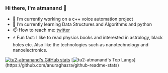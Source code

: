 ### Hi there, I'm atmanand 👋
- 🔭 I’m currently working on a c++ voice automation project 
- 🌱 I’m currently learning Data Structures and Algorithms and python
- 📫 How to reach me: [twitter](https://twitter.com/AtmanandGauns)
- ⚡ Fun fact: I like to read physics books and interested in astrology, black holes etc. Also like the technologies such as nanotechnology and nanoelectronics.

[![tu2-atmanand's GitHub stats](https://github-readme-stats.vercel.app/api?username=tu2-atmanand&show_icons=true&theme=tokyonight&layout=compact)](https://github.com/anuraghazra/github-readme-stats)
[![tu2-atmanand's Top Langs](https://github-readme-stats.vercel.app/api/top-langs/?username=tu2-atmanand&layout=compact&hide=issues&show_icons=true&theme=dark&count_private=true")](https://github.com/anuraghazra/github-readme-stats)
<!-- [![tu2-atmanands's wakatime stats](https://github-readme-stats.vercel.app/api/wakatime?username=tu2-atmanand&layout=compact)](https://github.com/anuraghazra/github-readme-stats) -->


<!-- [![Top Langs](https://github-readme-stats.vercel.app/api/top-langs/?username=anuraghazra&layout=compact)](https://github.com/anuraghazra/github-readme-stats) -->


<!-- <a href="https://github.com/anuraghazra/github-readme-stats">
  <img align="center" src="https://github-readme-stats.vercel.app/api/pin/?username=anuraghazra&repo=github-readme-stats" />
</a>
<a href="https://github.com/anuraghazra/convoychat">
  <img align="center" src="https://github-readme-stats.vercel.app/api/pin/?username=anuraghazra&repo=convoychat" />
</a> -->






<!--
**tu2-atmanand/tu2-atmanand** is a ✨ _special_ ✨ repository because its `README.md` (this file) appears on your GitHub profile.

Here are some ideas to get you started:

- 🔭 I’m currently working on ...
- 🌱 I’m currently learning ...
- 👯 I’m looking to collaborate on ...
- 🤔 I’m looking for help with ...
- 💬 Ask me about ...
- 📫 How to reach me: ...
- 😄 Pronouns: ...
- ⚡ Fun fact: ...
-->
